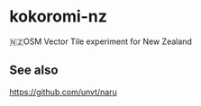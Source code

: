 # kokoromi-nz
🇳🇿OSM Vector Tile experiment for New Zealand

## See also
https://github.com/unvt/naru

